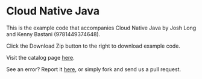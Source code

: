 Cloud Native Java
==========

This is the example code that accompanies Cloud Native Java by Josh Long and Kenny Bastani (9781449374648). 

Click the Download Zip button to the right to download example code.

Visit the catalog page [here](http://shop.oreilly.com/product/0636920038252.do).

See an error? Report it [here](http://oreilly.com/catalog/errata.csp?isbn=0636920038252), or simply fork and send us a pull request.
